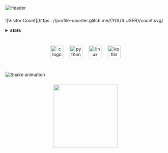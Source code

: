 ![Header](https://i.postimg.cc/nh4YMnLN/github-header-image.png)

###
![Visitor Count](https : //profile-counter.glitch.me/{YOUR USER}/count.svg)

<details>
<summary><b>stats</b></summary>

<br>

I joined GitHub **{{ ACCOUNT_AGE }}** years ago and since then I have:

- pushed **{{ COMMITS }}** commits,
- opened **{{ ISSUES }}** issues,
- submitted **{{ PULL_REQUESTS }}** PRs,
- received **{{ STARS }}** stars across **{{ REPOSITORIES }}** personal projects,
- contributed to **{{ REPOSITORIES_CONTRIBUTED_TO }}** public repositories.

</details>


###

<br clear="both">

<div align="center">
  <img src="https://cdn.jsdelivr.net/gh/devicons/devicon/icons/c/c-original.svg" height="40" alt="c logo"  />
  <img width="12" />
  <img src="https://cdn.jsdelivr.net/gh/devicons/devicon/icons/python/python-original.svg" height="40" alt="python logo"  />
  <img width="12" />
  <img src="https://cdn.jsdelivr.net/gh/devicons/devicon/icons/linux/linux-original.svg" height="40" alt="linux logo"  />
  <img width="12" />
  <img src="https://cdn.jsdelivr.net/gh/devicons/devicon/icons/kotlin/kotlin-original.svg" height="40" alt="kotlin logo"  />
</div>

###

<br clear="both">

<img src="https://raw.githubusercontent.com/JoyaAlbert/JoyaAlbert/output/snake.svg" alt="Snake animation" />

###


###

<div align="center">
  <img height="200" src="https://i.postimg.cc/1XfNKHBk/descarga.jpg"  />
</div>

###
